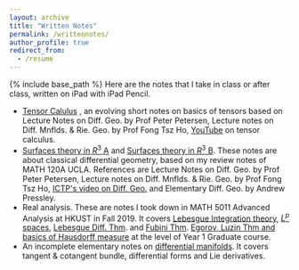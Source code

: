 ```yaml
---
layout: archive
title: "Written Notes"
permalink: /writtennotes/
author_profile: true
redirect_from:
  - /resume
---
```

{% include base_path %}
Here are the notes that I take in class or after class, written on iPad with iPad Pencil.

- [Tensor Calulus](https://yxiaal.github.io/pdfs/NotesonTensorAnalysis.pdf) , an evolving short notes on basics of tensors based on Lecture Notes on Diff. Geo. by Prof Peter Petersen, Lecture notes on Diff. Mnflds. & Rie. Geo. by Prof Fong Tsz Ho, [YouTube](https://www.youtube.com/watch?v=kGXr1SF3WmA&list=PLJHszsWbB6hpk5h8lSfBkVrpjsqvUGTCx) on tensor calculus.
- [Surfaces theory in $R^3$ A](https://yxiaal.github.io/pdfs/TheoryofSurfacesinR3A.pdf) and [Surfaces theory in $R^3$ B](https://yxiaal.github.io/pdfs/TheoryofSurfacesinR3B.pdf). These notes are about classical differential geometry, based on my review notes of MATH 120A UCLA. References are Lecture Notes on Diff. Geo. by Prof Peter Petersen, Lecture notes on Diff. Mnflds. & Rie. Geo. by Prof Fong Tsz Ho, [ICTP's video on Diff. Geo.](https://www.youtube.com/watch?v=tKnBj7B2PSg&list=PLLq_gUfXAnkl5JArcktbOrIUeR5rra-Gz) and Elementary Diff. Geo. by Andrew Pressley.
- Real analysis. These are notes I took down in MATH 5011 Advanced Analysis at HKUST in Fall 2019. It covers [Lebesgue Integration theory](https://yxiaal.github.io/pdfs/IntegralTheory.pdf), [$L^p$ spaces](https://yxiaal.github.io/pdfs/L^pSpaces2019925.pdf),  [Lebesgue Diff. Thm](https://yxiaal.github.io/pdfs/LebesgueDifferentiation.pdf). and [Fubini Thm](https://yxiaal.github.io/pdfs/FiniteProductmeasureandFubiniThm.pdf). [Egorov, Luzin Thm and basics of Hausdorff measure](https://yxiaal.github.io/pdfs/EgorovLusinandHausdorff.pdf) at the level of Year 1 Graduate course.
- An incomplete elementary notes on [differential manifolds](https://yxiaal.github.io/pdfs/TangentCotangentBundleLieDerivativeDifferentialForms.pdf). It covers tangent & cotangent bundle, differential forms and Lie derivatives.

